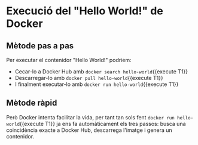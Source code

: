 # Execució del "Hello World!" de Docker
## Mètode pas a pas
Per executar el contenidor "Hello World!" podriem:
- Cecar-lo a Docker Hub amb `docker search hello-world`{{execute T1}}
- Descarregar-lo amb `docker pull hello-world`{{execute T1}}
- I finalment executar-lo amb `docker run hello-world`{{execute T1}}
## Mètode ràpid
Però Docker intenta facilitar la vida, per tant tan sols fent `docker run hello-world`{{execute T1}} ja ens fa automàticament els tres passos: busca una coincidència exacte a Docker Hub, descarrega l'imatge i genera un contenidor.
